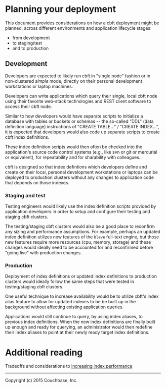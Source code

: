 # Planning your deployment

This document provides considerations on how a cbft deployment might
be planned, across different environments and application lifecycle
stages:

- from development
- to staging/test
- and to production

## Development

Developers are expected to likely run cbft in "single node" fashion or
in non-clustered _simple_ mode, directly on their personal development
workstations or laptop machines.

Developers can write applications which query their single, local cbft
node using their favorite web-stack technologies and REST client
software to access their cbft node.

Similar to how developers would have separate scripts to initialize a
database with tables or buckets or schemas -- the so-called "DDL"
(data definition language) instructions of "CREATE TABLE..." / "CREATE
INDEX...", it is expected that developers would also code up separate
scripts to create cbft index definitions.

These index definition scripts would then often be checked into the
application's source code control systems (e.g., like svn or git or
mercurial or equivalent), for repeatability and for sharability with
colleagues.

cbft is designed so that index defintions which developers define and
create on their local, personal development workstations or laptops
can be deployed to production clusters without any changes to
application code that depends on those indexes.

### Staging and test

Testing engineers would likely use the index definition scripts
provided by application developers in order to setup and configure
their testing and staging cbft clusters.

The testing/staging cbft clusters would also be a good place to
reconfirm any sizing and performance assumptions.  For example,
perhaps an updated index definition utilizes new features of the
```bleve``` full-text engine, but those new features require more
resources (cpu, memory, storage) and these changes would ideally need
to be accounted for and reconfirmed before "going live" with
production changes.

### Production

Deployment of index definitions or updated index definitions to
production clusters would ideally follow the same steps that were
tested in testing/staging cbft clusters.

One useful technique to increase availability would be to utilize
cbft's index alias feature to allow for updated indexes to be be built
up in the background without affecting existing application queries.

Applications would still continue to query, by using index aliases, to
previous index definitions.  When the new index definitions are
finally built up enough and ready for querying, an administrator would
then redefine their index aliases to point at their newly ready target
index definitions.

# Additional reading

Tradeoffs and considerations to [increasing index
performance](../cbft/dev-guide/performance)

---

Copyright (c) 2015 Couchbase, Inc.
